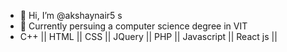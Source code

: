 - 👋 Hi, I’m @akshaynair5 s
- 👀 Currently persuing a computer science degree in VIT
- C++ || HTML || CSS || JQuery || PHP || Javascript || React js ||

<!---
akshaynair5/akshaynair5 is a ✨ special ✨ repository because its `README.md` (this file) appears on your GitHub profile.
You can click the Preview link to take a look at your changes.
--->
